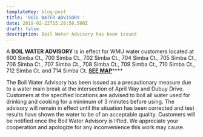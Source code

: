 ```yaml
---
templateKey: blog-post
title: 'BOIL WATER ADVISORY '
date: 2019-02-22T15:28:58.500Z
draft: false
description: Boil Water Advisory has been issued
---
```

A **BOIL WATER ADVISORY** is in effect for WMU water customers located at 600 Simba Ct., 700 Simba Ct., 702 Simba Ct., 704 Simba Ct., 705 Simba Ct., 706 Simba Ct., 707 Simba Ct., 708 Simba Ct., 709 Simba Ct., 710 Simba Ct., 712 Simba Ct. and 714 Simba Ct.     [**SEE MAP**](https://wmu.geosync.cloud/map/?layer=Advisory&feature=2)****

The Boil Water Advisory has been issued as a precautionary measure due to a water main break at the intersection of April Way and Dubuy Drive. Customers at the specified locations are advised to boil all water used for drinking and cooking for a minimum of 3 minutes before using. The advisory will remain in effect until the situation has been corrected and test results have shown the water to be of an acceptable quality.  Customers will be notified once the Boil Water Advisory is lifted. We appreciate your cooperation and apologize for any inconvenience this work may cause.

